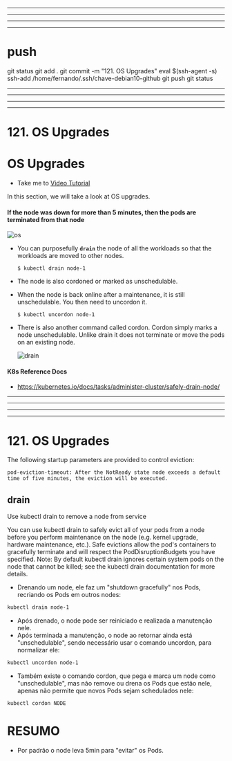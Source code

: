 
------------------------------------------------------------------------------------------------------------------------------------------------------
------------------------------------------------------------------------------------------------------------------------------------------------------
------------------------------------------------------------------------------------------------------------------------------------------------------
------------------------------------------------------------------------------------------------------------------------------------------------------
# push

git status
git add .
git commit -m "121. OS Upgrades"
eval $(ssh-agent -s)
ssh-add /home/fernando/.ssh/chave-debian10-github
git push
git status



------------------------------------------------------------------------------------------------------------------------------------------------------
------------------------------------------------------------------------------------------------------------------------------------------------------
------------------------------------------------------------------------------------------------------------------------------------------------------
------------------------------------------------------------------------------------------------------------------------------------------------------
# 121. OS Upgrades

# OS Upgrades
  - Take me to [Video Tutorial](https://kodekloud.com/topic/os-upgrades/)
  
In this section, we will take a look at OS upgrades.

#### If the node was down for more than 5 minutes, then the pods are terminated from that node

  ![os](../../images/os.PNG)
  
- You can purposefully **`drain`** the node of all the workloads so that the workloads are moved to other nodes.
  ```
  $ kubectl drain node-1
  ```
- The node is also cordoned or marked as unschedulable.
- When the node is back online after a maintenance, it is still unschedulable. You then need to uncordon it.
  ```
  $ kubectl uncordon node-1
  ```
- There is also another command called cordon. Cordon simply marks a node unschedulable. Unlike drain it does not terminate or move the pods on an existing node.

  ![drain](../../images/drain.PNG)
  
  
#### K8s Reference Docs
- https://kubernetes.io/docs/tasks/administer-cluster/safely-drain-node/




------------------------------------------------------------------------------------------------------------------------------------------------------
------------------------------------------------------------------------------------------------------------------------------------------------------
------------------------------------------------------------------------------------------------------------------------------------------------------
------------------------------------------------------------------------------------------------------------------------------------------------------
# 121. OS Upgrades


The following startup parameters are provided to control eviction:

    pod-eviction-timeout: After the NotReady state node exceeds a default time of five minutes, the eviction will be executed.




## drain
Use kubectl drain to remove a node from service

You can use kubectl drain to safely evict all of your pods from a node before you perform maintenance on the node (e.g. kernel upgrade, hardware maintenance, etc.). Safe evictions allow the pod's containers to gracefully terminate and will respect the PodDisruptionBudgets you have specified.
Note: By default kubectl drain ignores certain system pods on the node that cannot be killed; see the kubectl drain documentation for more details.

- Drenando um node, ele faz um "shutdown gracefully" nos Pods, recriando os Pods em outros nodes:

```bash
kubectl drain node-1
```

- Após drenado, o node pode ser reiniciado e realizada a manutenção nele.
- Após terminada a manutenção, o node ao retornar ainda está "unschedulable", sendo necessário usar o comando uncordon, para normalizar ele:

```bash
kubectl uncordon node-1
```


- Também existe o comando cordon, que pega e marca um node como "unschedulable", mas não remove ou drena os Pods que estão nele, apenas não permite que novos Pods sejam schedulados nele:
~~~~bash
kubectl cordon NODE
~~~~

# RESUMO
- Por padrão o node leva 5min para "evitar" os Pods.